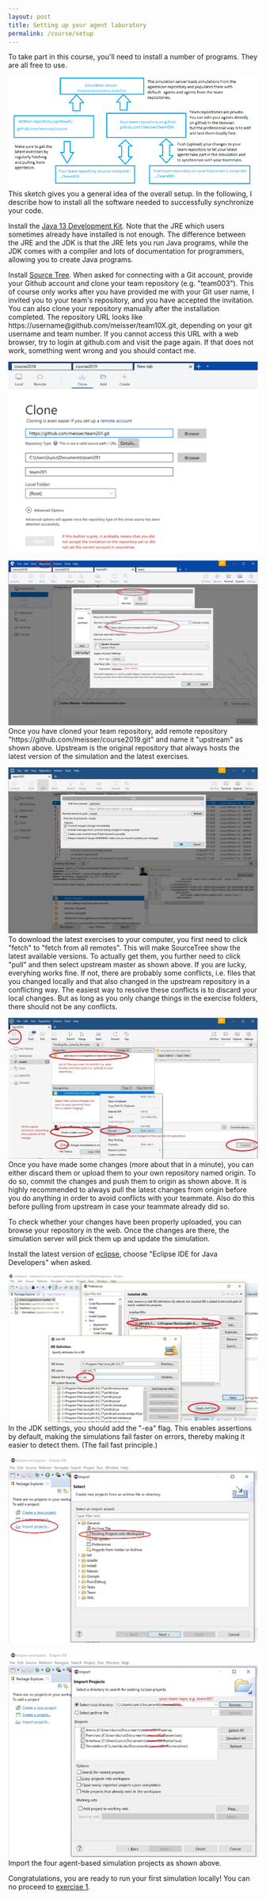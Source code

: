 ```yaml
---
layout: post
title: Setting up your agent laboratory
permalink: /course/setup
---
```


<p>To take part in this course, you'll need to install a number of programs. They are all free to use.</p>

<p><a href="/course/overview.png"><img src="/course/overview.png" alt="" class="image full"></a>This sketch gives you a general idea of the overall setup. In the following, I describe how to install all the software needed to successfully synchronize your code.</p>

<p>Install the <a href=https://www.oracle.com/technetwork/java/javase/downloads/jdk13-downloads-5672538.html">Java 13 Development Kit</a>. Note that the JRE which users sometimes already have installed is not enough. The difference between the JRE and the JDK is that the JRE lets you run Java programs, while the JDK comes with a compiler and lots of documentation for programmers, allowing you to create Java programs.</a>

<p>Install <a href="https://sourcetreeapp.com">Source Tree</a>. When asked for connecting with a Git account, provide your Github account and clone your team repository (e.g. "team003"). This of course only works after you have provided me with your Git user name, I invited you to your team's repository, and you have accepted the invitation. You can also clone your repository manually after the installation completed. The repository URL looks like https://username@github.com/meisser/team10X.git, depending on your git username and team number. If you cannot access this URL with a web browser, try to login at github.com and visit the page again. If that does not work, something went wrong and you should contact me.</p>

<p><a href="/course/sourcetree-setup-clone.jpg"><img src="/course/sourcetree-setup-clone.jpg" alt="" class="image full">
<p><a href="/course/sourcetree-setup-upstream.jpg"><img src="/course/sourcetree-setup-upstream.jpg" alt="" class="image full"></a>Once you have cloned your team repository, add remote repository "https://github.com/meisser/course2019.git" and name it "upstream" as shown above. Upstream is the original repository that always hosts the latest version of the simulation and the latest exercises.</p>

<p><a href="/course/sourcetree-setup-upstream-pull.jpg"><img src="/course/sourcetree-setup-upstream-pull.jpg" alt="" class="image full"></a>To download the latest exercises to your computer, you first need to click "fetch" to "fetch from all remotes". This will make SourceTree show the latest available versions. To actually get them, you further need to click "pull" and then select upstream master as shown above. If you are lucky, everyhing works fine. If not, there are probably some conflicts, i.e. files that you changed locally and that also changed in the upstream repository in a conflicting way. The easiest way to resolve these conflicts is to discard your local changes. But as long as you only change things in the exercise folders, there should not be any conflicts.</p>

<p><a href="/course/sourcetree-commit.jpg"><img src="/course/sourcetree-commit.jpg" alt="" class="image full"></a>Once you have made some changes (more about that in a minute), you can either discard them or upload them to your own repository named origin. To do so, commit the changes and push them to origin as shown above. It is highly recommended to always pull the latest changes from origin before you do anything in order to avoid conflicts with your teammate. Also do this before pulling from upstream in case your teammate already did so.</p>

<p>To check whether your changes have been properly uploaded, you can browse your repository in the web. Once the changes are there, the simulation server will pick them up and update the simulation.</p>

<p>Install the latest version of <a href="https://www.eclipse.org/downloads/">eclipse</a>, choose "Eclipse IDE for Java Developers" when asked.</p>

<p><a href="/course/eclipse-setup-jdk-2.jpg"><img src="/course/eclipse-setup-jdk-2.jpg" alt="" class="image full"></a>In the JDK settings, you should add the "-ea" flag. This enables assertions by default, making the simulations fail faster on errors, thereby making it easier to detect them. (The fail fast principle.)</p>

<a href="/course/eclipse-setup-import-1.jpg"><img src="/course/eclipse-setup-import-1.jpg" alt="" class="image full">
<p><a href="/course/eclipse-setup-import-2.jpg"><img src="/course/eclipse-setup-import-2.jpg" alt="" class="image full"></a>Import the four agent-based simulation projects as shown above.</p>

<p>Congratulations, you are ready to run your first simulation locally! You can no proceed to <a href="https://github.com/meisser/course2019/blob/master/exercises/journal/exercise01-task.md">exercise 1</a>.</p>


